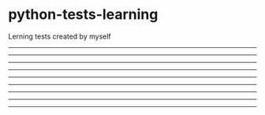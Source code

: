 # python-tests-learning
Lerning tests created by myself





------------------------------------------
------------------------------------------
------------------------------------------
------------------------------------------
------------------------------------------
------------------------------------------
------------------------------------------
------------------------------------------
------------------------------------------
